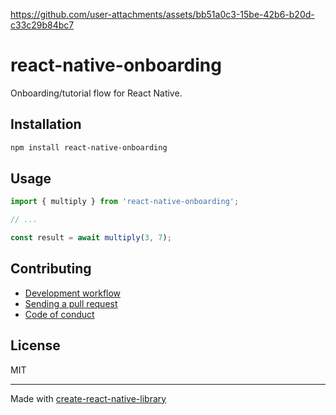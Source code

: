 

https://github.com/user-attachments/assets/bb51a0c3-15be-42b6-b20d-c33c29b84bc7




# react-native-onboarding



Onboarding/tutorial flow for React Native.

## Installation


```sh
npm install react-native-onboarding
```


## Usage


```js
import { multiply } from 'react-native-onboarding';

// ...

const result = await multiply(3, 7);
```


## Contributing

- [Development workflow](CONTRIBUTING.md#development-workflow)
- [Sending a pull request](CONTRIBUTING.md#sending-a-pull-request)
- [Code of conduct](CODE_OF_CONDUCT.md)

## License

MIT

---

Made with [create-react-native-library](https://github.com/callstack/react-native-builder-bob)
